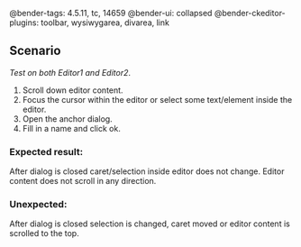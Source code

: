 @bender-tags: 4.5.11, tc, 14659
@bender-ui: collapsed
@bender-ckeditor-plugins: toolbar, wysiwygarea, divarea, link

## Scenario

_Test on both Editor1 and Editor2_.

1. Scroll down editor content.
1. Focus the cursor within the editor or select some text/element inside the editor.
1. Open the anchor dialog.
1. Fill in a name and click ok.

### Expected result:

After dialog is closed caret/selection inside editor does not change.
Editor content does not scroll in any direction.

### Unexpected:

After dialog is closed selection is changed, caret moved or editor content is scrolled to the top.
